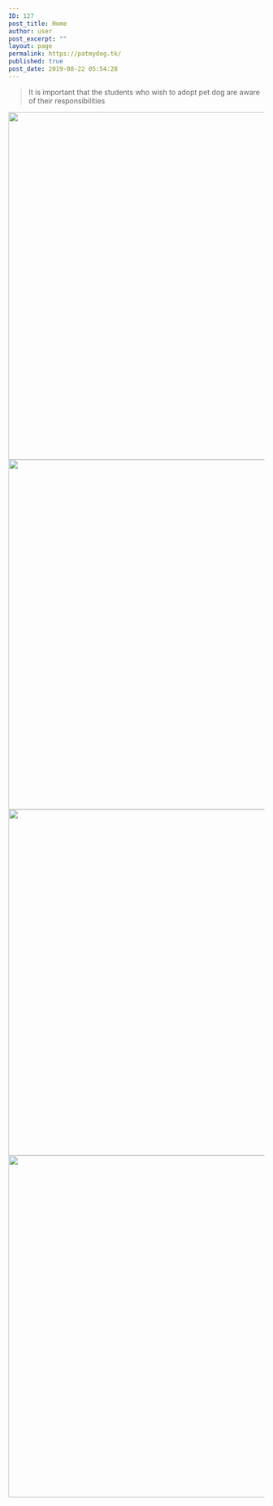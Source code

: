 ```yaml
---
ID: 127
post_title: Home
author: user
post_excerpt: ""
layout: page
permalink: https://patmydog.tk/
published: true
post_date: 2019-08-22 05:54:28
---
```

<blockquote>It is important that the students who wish to adopt pet dog are aware of their responsibilities</blockquote>
<img width="1024" height="683" src="http://13.234.93.46/wp-content/uploads/2019/08/home2-1024x683.jpeg" alt="" srcset="http://13.234.93.46/wp-content/uploads/2019/08/home2-1024x683.jpeg 1024w, http://13.234.93.46/wp-content/uploads/2019/08/home2-600x400.jpeg 600w, http://13.234.93.46/wp-content/uploads/2019/08/home2-300x200.jpeg 300w, http://13.234.93.46/wp-content/uploads/2019/08/home2-768x512.jpeg 768w, http://13.234.93.46/wp-content/uploads/2019/08/home2-1x1.jpeg 1w" sizes="(max-width: 1024px) 100vw, 1024px">
<img width="1024" height="688" src="http://13.234.93.46/wp-content/uploads/2019/08/home3-1024x688.jpeg" alt="" srcset="http://13.234.93.46/wp-content/uploads/2019/08/home3-1024x688.jpeg 1024w, http://13.234.93.46/wp-content/uploads/2019/08/home3-600x403.jpeg 600w, http://13.234.93.46/wp-content/uploads/2019/08/home3-300x202.jpeg 300w, http://13.234.93.46/wp-content/uploads/2019/08/home3-768x516.jpeg 768w, http://13.234.93.46/wp-content/uploads/2019/08/home3-1x1.jpeg 1w" sizes="(max-width: 1024px) 100vw, 1024px">
<img width="1024" height="681" src="http://13.234.93.46/wp-content/uploads/2019/08/home1-1-1024x681.jpeg" alt="" srcset="http://13.234.93.46/wp-content/uploads/2019/08/home1-1-1024x681.jpeg 1024w, http://13.234.93.46/wp-content/uploads/2019/08/home1-1-600x399.jpeg 600w, http://13.234.93.46/wp-content/uploads/2019/08/home1-1-300x200.jpeg 300w, http://13.234.93.46/wp-content/uploads/2019/08/home1-1-768x511.jpeg 768w, http://13.234.93.46/wp-content/uploads/2019/08/home1-1-1x1.jpeg 1w" sizes="(max-width: 1024px) 100vw, 1024px">
<img width="1024" height="672" src="http://13.234.93.46/wp-content/uploads/2019/08/home5-1024x672.jpg" alt="" srcset="http://13.234.93.46/wp-content/uploads/2019/08/home5-1024x672.jpg 1024w, http://13.234.93.46/wp-content/uploads/2019/08/home5-300x197.jpg 300w, http://13.234.93.46/wp-content/uploads/2019/08/home5-768x504.jpg 768w, http://13.234.93.46/wp-content/uploads/2019/08/home5-457x300.jpg 457w" sizes="(max-width: 1024px) 100vw, 1024px">